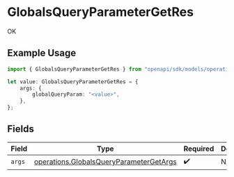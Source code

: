 # GlobalsQueryParameterGetRes

OK

## Example Usage

```typescript
import { GlobalsQueryParameterGetRes } from "openapi/sdk/models/operations";

let value: GlobalsQueryParameterGetRes = {
    args: {
        globalQueryParam: "<value>",
    },
};
```

## Fields

| Field                                                                                                     | Type                                                                                                      | Required                                                                                                  | Description                                                                                               |
| --------------------------------------------------------------------------------------------------------- | --------------------------------------------------------------------------------------------------------- | --------------------------------------------------------------------------------------------------------- | --------------------------------------------------------------------------------------------------------- |
| `args`                                                                                                    | [operations.GlobalsQueryParameterGetArgs](../../../sdk/models/operations/globalsqueryparametergetargs.md) | :heavy_check_mark:                                                                                        | N/A                                                                                                       |